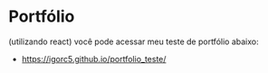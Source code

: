 # Portfólio 
(utilizando react)
você pode acessar meu teste de portfólio abaixo:

- https://igorc5.github.io/portfolio_teste/

